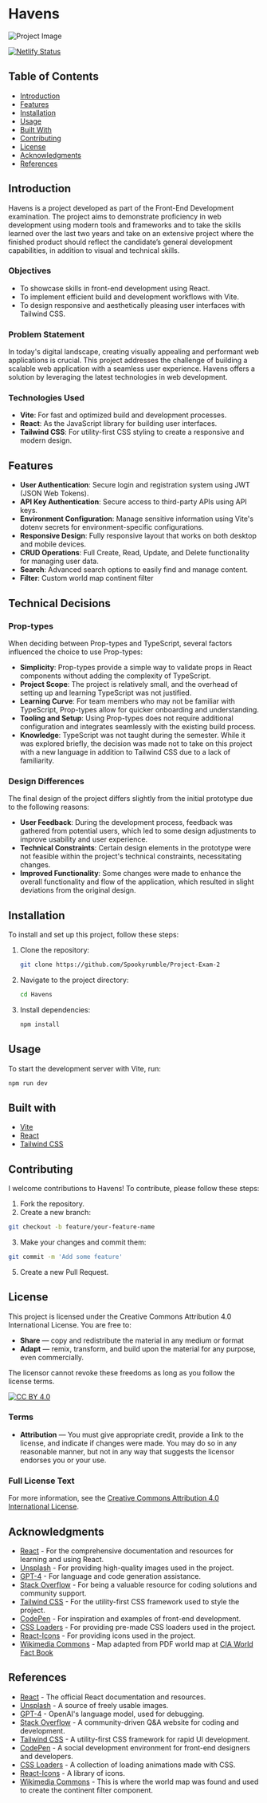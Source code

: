 # Havens

![Project Image](/public/images/landingPage.png)

[![Netlify Status](https://api.netlify.com/api/v1/badges/705b2b76-93bf-48e1-b26b-644105e5ac82/deploy-status)](https://app.netlify.com/sites/project-havens/deploys)

## Table of Contents

- [Introduction](#introduction)
- [Features](#features)
- [Installation](#installation)
- [Usage](#usage)
- [Built With](#built-with)
- [Contributing](#contributing)
- [License](#license)
- [Acknowledgments](#Acknowledgments)
- [References](#references)

## Introduction

Havens is a project developed as part of the Front-End Development examination. The project aims to demonstrate proficiency in web development using modern tools and frameworks and to take the skills learned over the last two years and take on an extensive project where the finished product should reflect the candidate’s general development capabilities, in addition to visual and technical skills.

### Objectives

- To showcase skills in front-end development using React.
- To implement efficient build and development workflows with Vite.
- To design responsive and aesthetically pleasing user interfaces with Tailwind CSS.

### Problem Statement

In today's digital landscape, creating visually appealing and performant web applications is crucial. This project addresses the challenge of building a scalable web application with a seamless user experience. Havens offers a solution by leveraging the latest technologies in web development.

### Technologies Used

- **Vite**: For fast and optimized build and development processes.
- **React**: As the JavaScript library for building user interfaces.
- **Tailwind CSS**: For utility-first CSS styling to create a responsive and modern design.

## Features

- **User Authentication**: Secure login and registration system using JWT (JSON Web Tokens).
- **API Key Authentication**: Secure access to third-party APIs using API keys.
- **Environment Configuration**: Manage sensitive information using Vite's dotenv secrets for environment-specific configurations.
- **Responsive Design**: Fully responsive layout that works on both desktop and mobile devices.
- **CRUD Operations**: Full Create, Read, Update, and Delete functionality for managing user data.
- **Search**: Advanced search options to easily find and manage content.
- **Filter**: Custom world map continent filter

## Technical Decisions

### Prop-types

When deciding between Prop-types and TypeScript, several factors influenced the choice to use Prop-types:

- **Simplicity**: Prop-types provide a simple way to validate props in React components without adding the complexity of TypeScript.
- **Project Scope**: The project is relatively small, and the overhead of setting up and learning TypeScript was not justified.
- **Learning Curve**: For team members who may not be familiar with TypeScript, Prop-types allow for quicker onboarding and understanding.
- **Tooling and Setup**: Using Prop-types does not require additional configuration and integrates seamlessly with the existing build process.
- **Knowledge**: TypeScript was not taught during the semester. While it was explored briefly, the decision was made not to take on this project with a new language in addition to Tailwind CSS due to a lack of familiarity.

### Design Differences

The final design of the project differs slightly from the initial prototype due to the following reasons:

- **User Feedback**: During the development process, feedback was gathered from potential users, which led to some design adjustments to improve usability and user experience.
- **Technical Constraints**: Certain design elements in the prototype were not feasible within the project's technical constraints, necessitating changes.
- **Improved Functionality**: Some changes were made to enhance the overall functionality and flow of the application, which resulted in slight deviations from the original design.

## Installation

To install and set up this project, follow these steps:

1. Clone the repository:

   ```sh
   git clone https://github.com/Spookyrumble/Project-Exam-2
   ```

2. Navigate to the project directory:

   ```sh
   cd Havens
   ```

3. Install dependencies:
   ```sh
   npm install
   ```

## Usage

To start the development server with Vite, run:

```sh
npm run dev
```

## Built with

- [Vite](https://vitejs.dev/)
- [React](https://reactjs.org/)
- [Tailwind CSS](https://tailwindcss.com/)

## Contributing

I welcome contributions to Havens! To contribute, please follow these steps:

1. Fork the repository.
2. Create a new branch:

```sh
git checkout -b feature/your-feature-name
```

3. Make your changes and commit them:

```sh
git commit -m 'Add some feature'
```

5. Create a new Pull Request.

## License

This project is licensed under the Creative Commons Attribution 4.0 International License. You are free to:

- **Share** — copy and redistribute the material in any medium or format
- **Adapt** — remix, transform, and build upon the material for any purpose, even commercially.

The licensor cannot revoke these freedoms as long as you follow the license terms.

[![CC BY 4.0](https://licensebuttons.net/l/by/4.0/88x31.png)](http://creativecommons.org/licenses/by/4.0/)

### Terms

- **Attribution** — You must give appropriate credit, provide a link to the license, and indicate if changes were made. You may do so in any reasonable manner, but not in any way that suggests the licensor endorses you or your use.

### Full License Text

For more information, see the [Creative Commons Attribution 4.0 International License](http://creativecommons.org/licenses/by/4.0/).

## Acknowledgments

- [React](https://react.dev/) - For the comprehensive documentation and resources for learning and using React.
- [Unsplash](https://unsplash.com) - For providing high-quality images used in the project.
- [GPT-4](https://openai.com) - For language and code generation assistance.
- [Stack Overflow](https://stackoverflow.com) - For being a valuable resource for coding solutions and community support.
- [Tailwind CSS](https://tailwindcss.com) - For the utility-first CSS framework used to style the project.
- [CodePen](https://codepen.io) - For inspiration and examples of front-end development.
- [CSS Loaders](https://css-loaders.com) - For providing pre-made CSS loaders used in the project.
- [React-Icons](https://react-icons.github.io/react-icons/) - For providing icons used in the project.
- [Wikimedia Commons](https://commons.wikimedia.org/wiki/File:Continents.svg) - Map adapted from PDF world map at [CIA World Fact Book](https://en.wikipedia.org/wiki/CIA_World_Fact_Book)

## References

- [React](https://react.dev/) - The official React documentation and resources.
- [Unsplash](https://unsplash.com) - A source of freely usable images.
- [GPT-4](https://openai.com) - OpenAI's language model, used for debugging.
- [Stack Overflow](https://stackoverflow.com) - A community-driven Q&A website for coding and development.
- [Tailwind CSS](https://tailwindcss.com) - A utility-first CSS framework for rapid UI development.
- [CodePen](https://codepen.io) - A social development environment for front-end designers and developers.
- [CSS Loaders](https://css-loaders.com) - A collection of loading animations made with CSS.
- [React-Icons](https://react-icons.github.io/react-icons/) - A library of icons.
- [Wikimedia Commons](https://commons.wikimedia.org/wiki/File:Continents.svg) - This is where the world map was found and used to create the continent filter component.
